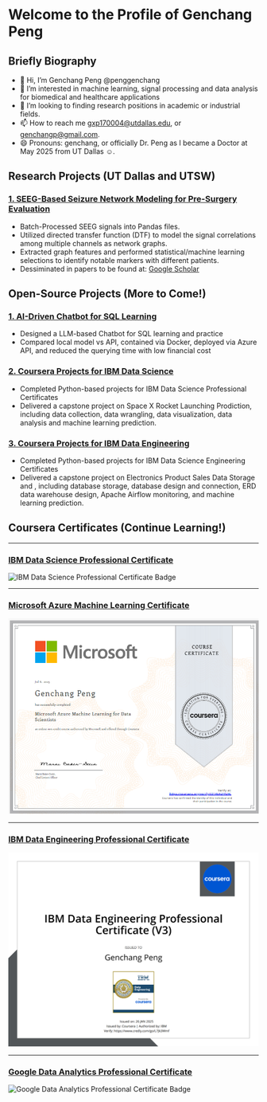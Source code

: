 # Welcome to the Profile of Genchang Peng

## Briefly Biography
- 👋 Hi, I’m Genchang Peng @penggenchang
- 👀 I’m interested in machine learning, signal processing and data analysis for biomedical and healthcare applications
- 💞️ I’m looking to finding research positions in academic or industrial fields.
- 📫 How to reach me gxp170004@utdallas.edu, or genchangp@gmail.com.
- 😄 Pronouns: genchang, or officially Dr. Peng as I became a Doctor at May 2025 from UT Dallas :relaxed:.

## Research Projects (UT Dallas and UTSW)
### [1. SEEG-Based Seizure Network Modeling for Pre-Surgery Evaluation](https://github.com/penggenchang/DTF-and-Seizure-Network.git)
 - Batch-Processed SEEG signals into Pandas files.
 - Utilized directed transfer function (DTF) to model the signal correlations among multiple channels as network graphs.
 - Extracted graph features and performed statistical/machine learning selections to identify notable markers with different patients.
 - Dessiminated in papers to be found at: [Google Scholar](https://scholar.google.com/citations?user=RaZJG78AAAAJ&hl=en)

## Open-Source Projects (More to Come!)
### [1. AI-Driven Chatbot for SQL Learning](https://github.com/penggenchang/sql-tutor-app)
 - Designed a LLM-based Chatbot for SQL learning and practice
 - Compared local model vs API, contained via Docker, deployed via Azure API, and reduced the querying time with low financial cost
### [2. Coursera Projects for IBM Data Science](https://github.com/penggenchang/IBM-Data-Science-Professional-Coursera)
 - Completed Python-based projects for IBM Data Science Professional Certificates
 - Delivered a capstone project on Space X Rocket Launching Prodiction, including data collection, data wrangling, data visualization, data analysis and machine learning prediction.
   
### [3. Coursera Projects for IBM Data Engineering](https://github.com/penggenchang/IBM-Data-Engineering-Professional-Coursera)
 - Completed Python-based projects for IBM Data Science Engineering Certificates
 - Delivered a capstone project on Electronics Product Sales Data Storage and , including database storage, database design and connection, ERD data warehouse design, Apache Airflow monitoring, and machine learning prediction.

## Coursera Certificates (Continue Learning!)

---

### [IBM Data Science Professional Certificate](https://www.coursera.org/professional-certificates/ibm-data-science)
![IBM Data Science Professional Certificate Badge](https://github.com/user-attachments/assets/6ebeb581-034e-4b0f-80c2-fc9926e751da)

---

### [Microsoft Azure Machine Learning Certificate](https://www.coursera.org/learn/machine-learning-studio-azure)
![Microsoft Azure ML Certificate Badge](https://github.com/penggenchang/penggenchang/blob/main/assets/Azure%20ML_2.png?raw=true)

---

### [IBM Data Engineering Professional Certificate](https://www.coursera.org/professional-certificates/ibm-data-engineering)
![IBM Data Engineering Professional Certificate Badge](https://github.com/penggenchang/IBM-Data-Engineering-Professional-Coursera/blob/main/IBMDataEngineeringProfessionalCertificateV3_Badge20250126-26-qds7gy_00.png)

---

### [Google Data Analytics Professional Certificate](https://www.coursera.org/professional-certificates/google-data-analytics)
![Google Data Analytics Professional Certificate Badge](https://github.com/user-attachments/assets/57ad85c9-9cee-4de7-b78b-80476c9a7d5f)



<!---
penggenchang/penggenchang is a ✨ special ✨ repository because its `README.md` (this file) appears on your GitHub profile.
You can click the Preview link to take a look at your changes.
--->

